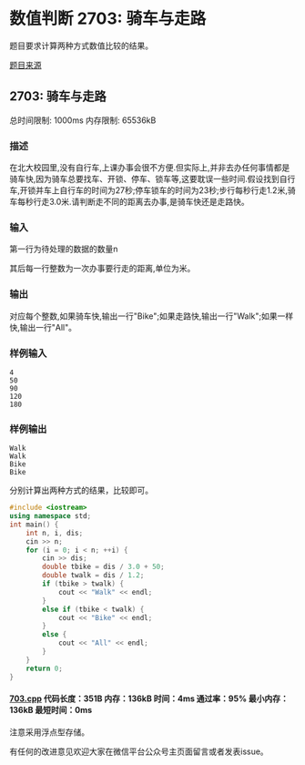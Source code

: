 # 数值判断 2703: 骑车与走路

题目要求计算两种方式数值比较的结果。

[题目来源](http://bailian.openjudge.cn/practice/2703/)

## 2703: 骑车与走路

总时间限制: 1000ms    内存限制: 65536kB

### 描述

在北大校园里,没有自行车,上课办事会很不方便.但实际上,并非去办任何事情都是骑车快,因为骑车总要找车、开锁、停车、锁车等,这要耽误一些时间.假设找到自行车,开锁并车上自行车的时间为27秒;停车锁车的时间为23秒;步行每秒行走1.2米,骑车每秒行走3.0米.请判断走不同的距离去办事,是骑车快还是走路快。

### 输入

第一行为待处理的数据的数量n

其后每一行整数为一次办事要行走的距离,单位为米。

### 输出

对应每个整数,如果骑车快,输出一行"Bike";如果走路快,输出一行"Walk";如果一样快,输出一行"All"。

### 样例输入
```
4
50
90
120
180
```
### 样例输出
```
Walk
Walk
Bike
Bike
```
分别计算出两种方式的结果，比较即可。
```cpp
#include <iostream>
using namespace std;
int main() {
	int n, i, dis;
	cin >> n;
	for (i = 0; i < n; ++i) {
		cin >> dis;
		double tbike = dis / 3.0 + 50;
		double twalk = dis / 1.2;
		if (tbike > twalk) {
			cout << "Walk" << endl;
		}
		else if (tbike < twalk) {
			cout << "Bike" << endl;
		}
		else {
			cout << "All" << endl;
		}
	}
	return 0;
}
```
#### [703.cpp](/Code/2700-2799/2703.cpp) 代码长度：351B 内存：136kB 时间：4ms 通过率：95% 最小内存：136kB  最短时间：0ms

注意采用浮点型存储。

有任何的改进意见欢迎大家在微信平台公众号主页面留言或者发表issue。
